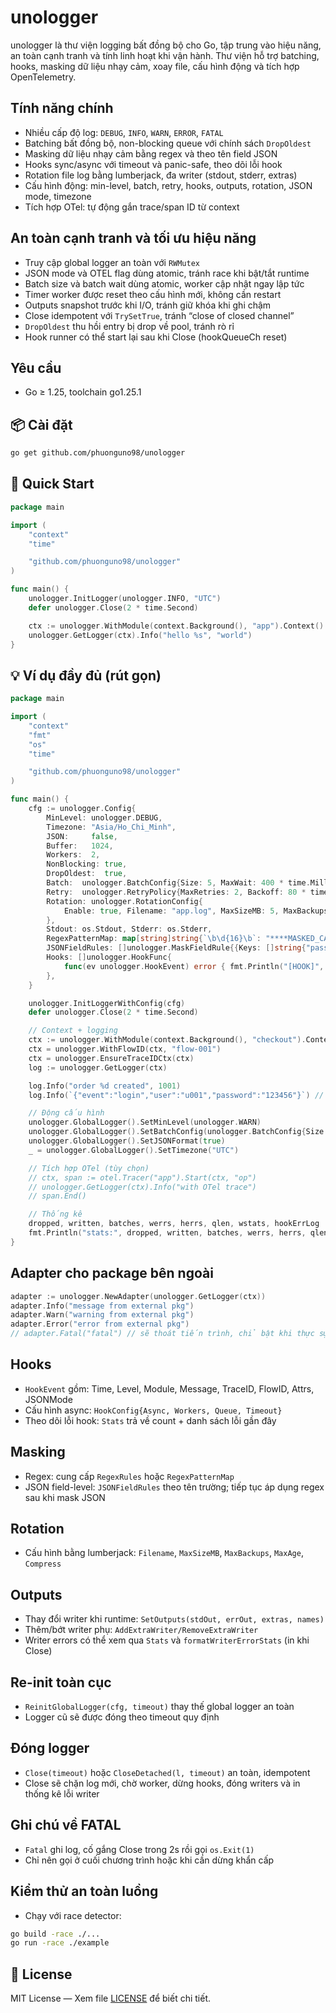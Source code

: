 # unologger

unologger là thư viện logging bất đồng bộ cho Go, tập trung vào hiệu năng, an toàn cạnh tranh và tính linh hoạt khi vận hành. Thư viện hỗ trợ batching, hooks, masking dữ liệu nhạy cảm, xoay file, cấu hình động và tích hợp OpenTelemetry.

## Tính năng chính

- Nhiều cấp độ log: `DEBUG`, `INFO`, `WARN`, `ERROR`, `FATAL`
- Batching bất đồng bộ, non-blocking queue với chính sách `DropOldest`
- Masking dữ liệu nhạy cảm bằng regex và theo tên field JSON
- Hooks sync/async với timeout và panic-safe, theo dõi lỗi hook
- Rotation file log bằng lumberjack, đa writer (stdout, stderr, extras)
- Cấu hình động: min-level, batch, retry, hooks, outputs, rotation, JSON mode, timezone
- Tích hợp OTel: tự động gắn trace/span ID từ context

## An toàn cạnh tranh và tối ưu hiệu năng

- Truy cập global logger an toàn với `RWMutex`
- JSON mode và OTEL flag dùng atomic, tránh race khi bật/tắt runtime
- Batch size và batch wait dùng atomic, worker cập nhật ngay lập tức
- Timer worker được reset theo cấu hình mới, không cần restart
- Outputs snapshot trước khi I/O, tránh giữ khóa khi ghi chậm
- Close idempotent với `TrySetTrue`, tránh “close of closed channel”
- `DropOldest` thu hồi entry bị drop về pool, tránh rò rỉ
- Hook runner có thể start lại sau khi Close (hookQueueCh reset)

## Yêu cầu

- Go ≥ 1.25, toolchain go1.25.1

## 📦 Cài đặt

```bash
go get github.com/phuonguno98/unologger
```

## 🚀 Quick Start

```go
package main

import (
	"context"
	"time"

	"github.com/phuonguno98/unologger"
)

func main() {
	unologger.InitLogger(unologger.INFO, "UTC")
	defer unologger.Close(2 * time.Second)

	ctx := unologger.WithModule(context.Background(), "app").Context()
	unologger.GetLogger(ctx).Info("hello %s", "world")
}
```

## 💡 Ví dụ đầy đủ (rút gọn)

```go
package main

import (
	"context"
	"fmt"
	"os"
	"time"

	"github.com/phuonguno98/unologger"
)

func main() {
	cfg := unologger.Config{
		MinLevel: unologger.DEBUG,
		Timezone: "Asia/Ho_Chi_Minh",
		JSON:     false,
		Buffer:   1024,
		Workers:  2,
		NonBlocking: true,
		DropOldest:  true,
		Batch:  unologger.BatchConfig{Size: 5, MaxWait: 400 * time.Millisecond},
		Retry:  unologger.RetryPolicy{MaxRetries: 2, Backoff: 80 * time.Millisecond, Exponential: true},
		Rotation: unologger.RotationConfig{
			Enable: true, Filename: "app.log", MaxSizeMB: 5, MaxBackups: 2, MaxAge: 7, Compress: true,
		},
		Stdout: os.Stdout, Stderr: os.Stderr,
		RegexPatternMap: map[string]string{`\b\d{16}\b`: "****MASKED_CARD****"},
		JSONFieldRules: []unologger.MaskFieldRule{{Keys: []string{"password", "token"}, Replacement: "****"}},
		Hooks: []unologger.HookFunc{
			func(ev unologger.HookEvent) error { fmt.Println("[HOOK]", ev.Level, ev.Message); return nil },
		},
	}

	unologger.InitLoggerWithConfig(cfg)
	defer unologger.Close(2 * time.Second)

	// Context + logging
	ctx := unologger.WithModule(context.Background(), "checkout").Context()
	ctx = unologger.WithFlowID(ctx, "flow-001")
	ctx = unologger.EnsureTraceIDCtx(ctx)
	log := unologger.GetLogger(ctx)

	log.Info("order %d created", 1001)
	log.Info(`{"event":"login","user":"u001","password":"123456"}`) // sẽ được mask khi JSON mode

	// Động cấu hình
	unologger.GlobalLogger().SetMinLevel(unologger.WARN)
	unologger.GlobalLogger().SetBatchConfig(unologger.BatchConfig{Size: 3, MaxWait: 200 * time.Millisecond})
	unologger.GlobalLogger().SetJSONFormat(true)
	_ = unologger.GlobalLogger().SetTimezone("UTC")

	// Tích hợp OTel (tùy chọn)
	// ctx, span := otel.Tracer("app").Start(ctx, "op")
	// unologger.GetLogger(ctx).Info("with OTel trace")
	// span.End()

	// Thống kê
	dropped, written, batches, werrs, herrs, qlen, wstats, hookErrLog := unologger.Stats()
	fmt.Println("stats:", dropped, written, batches, werrs, herrs, qlen, wstats, len(hookErrLog))
}
```

## Adapter cho package bên ngoài

```go
adapter := unologger.NewAdapter(unologger.GetLogger(ctx))
adapter.Info("message from external pkg")
adapter.Warn("warning from external pkg")
adapter.Error("error from external pkg")
// adapter.Fatal("fatal") // sẽ thoát tiến trình, chỉ bật khi thực sự cần
```

## Hooks

- `HookEvent` gồm: Time, Level, Module, Message, TraceID, FlowID, Attrs, JSONMode
- Cấu hình async: `HookConfig{Async, Workers, Queue, Timeout}`
- Theo dõi lỗi hook: `Stats` trả về count + danh sách lỗi gần đây

## Masking

- Regex: cung cấp `RegexRules` hoặc `RegexPatternMap`
- JSON field-level: `JSONFieldRules` theo tên trường; tiếp tục áp dụng regex sau khi mask JSON

## Rotation

- Cấu hình bằng lumberjack: `Filename`, `MaxSizeMB`, `MaxBackups`, `MaxAge`, `Compress`

## Outputs

- Thay đổi writer khi runtime: `SetOutputs(stdOut, errOut, extras, names)`
- Thêm/bớt writer phụ: `AddExtraWriter/RemoveExtraWriter`
- Writer errors có thể xem qua `Stats` và `formatWriterErrorStats` (in khi Close)

## Re-init toàn cục

- `ReinitGlobalLogger(cfg, timeout)` thay thế global logger an toàn
- Logger cũ sẽ được đóng theo timeout quy định

## Đóng logger

- `Close(timeout)` hoặc `CloseDetached(l, timeout)` an toàn, idempotent
- Close sẽ chặn log mới, chờ worker, dừng hooks, đóng writers và in thống kê lỗi writer

## Ghi chú về FATAL

- `Fatal` ghi log, cố gắng Close trong 2s rồi gọi `os.Exit(1)`
- Chỉ nên gọi ở cuối chương trình hoặc khi cần dừng khẩn cấp

## Kiểm thử an toàn luồng

- Chạy với race detector:

```bash
go build -race ./...
go run -race ./example
```

## 📄 License

MIT License — Xem file [LICENSE](LICENSE) để biết chi tiết.
